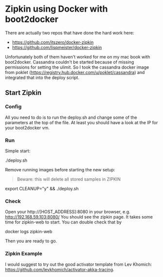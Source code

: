 Zipkin using Docker with boot2docker
====================================

There are actually two repos that have done the hard work here:

- https://github.com/itszero/docker-zipkin
- https://github.com/lispmeister/docker-zipkin

Unfortunately both of them haven't worked for me on my mac book with boot2docker. Cassandra couldn't be started because of missing permissions for setting the ulimit. So I took the cassandra docker image from poklet (https://registry.hub.docker.com/u/poklet/cassandra) and integrated that into the deploy script.

Start Zipkin
------------

### Config

All you need to do is to run the deploy.sh and change some of the parameters at the top of the file. At least you should have a look at the IP for your boot2docker vm.

### Run

Simple start:

./deploy.sh

Remove running images before starting the new setup:

> Beware: this will delete all stored samples in ZIPKIN

export CLEANUP="y" && ./deploy.sh

### Check

Open your http://[HOST_ADDRESS]:8080 in your browser, e.g. http://192.168.59.103:8080/ You should see the zipkin page. It takes some time for zipkin-web to start. You can double check that by

docker logs zipkin-web

Then you are ready to go.

### Zipkin Example

I would suggest to try out the good activator template from Lev Khomich: https://github.com/levkhomich/activator-akka-tracing.
